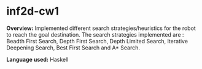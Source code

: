 # inf2d-cw1
**Overview:** 
Implemented different search strategies/heuristics for the robot to reach the goal destination. 
The search strategies implemented are : Beadth First Search, Depth First Search, Depth Limited Search, 
Iterative Deepening Search, Best First Search and A* Search. 

**Language used:** Haskell
